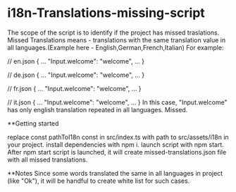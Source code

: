 # i18n-Translations-missing-script

The scope of the script is to identify if the project has missed traslations. Missed Translations means - translations with the same translation value in all languages.(Example here - English,German,French,Italian)
 For example:

// en.json
{
  ...
  "Input.welcome": "welcome",
  ...
}

// de.json
{
  ...
  "Input.welcome": "welcome",
  ...
}

// fr.json
{
  ...
  "Input.welcome": "welcome",
  ...
}

// it.json
{
  ...
  "Input.welcome": "welcome",
  ...
}
In this case, "Input.welcome" has only english translation repeated in all languages. Missed.

**Getting started

replace const pathToI18n const in src/index.ts with path to src/assets/i18n in your project.
install dependencies with npm i.
launch script with npm start.
After npm start script is launched, it will create missed-translations.json file with all missed translations.

**Notes
Since some words translated the same in all languages in project (like "Ok"), it will be handful to create white list for such cases.
